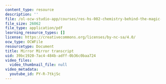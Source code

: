 ```yaml
---
content_type: resource
description: ''
file: /ol-ocw-studio-app/courses/res-hs-002-chemistry-behind-the-magic-chemical-demonstrations-for-the-classroom/PY-R-7tkjSc_transcript.pdf
file_size: 26062
file_type: application/pdf
learning_resource_types: []
license: https://creativecommons.org/licenses/by-nc-sa/4.0/
ocw_type: OCWFile
resourcetype: Document
title: Mirror Mirror transcript
uid: 39bc1920-7ac4-484b-adff-0b36c0baa724
video_files:
  video_thumbnail_file: null
video_metadata:
  youtube_id: PY-R-7tkjSc
---
```

